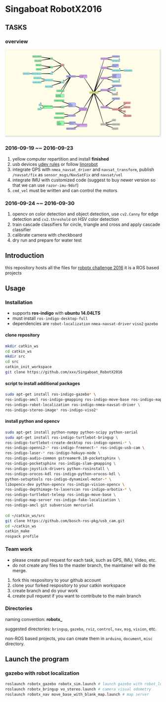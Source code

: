 Singaboat RobotX2016
====================

TASKS
-----
### overview ###
![topdown list](Documents/Screenshot%20from%202016-09-22%2011:38:49.png)

### 2016-09-19 ~~ 2016-09-23 ###
1. yellow computer repartition and install **finished**
2. usb devices [udev rules](http://askubuntu.com/questions/670197/udev-rules-targeting-every-usb-device)
or follow [linorobot](https://linorobot.org/getting-started/)
3. integrate GPS with `nmea_navsat_driver` and `navsat_transform`, publish `/navsat/fix` as `sensor_msgs/NavSatFix` and `navsat/vel`
4. integrate IMU with customized code (suggest to buy newer version so that we can use `razor-imu-9dof`)
5. `cmd_vel` must be written and can control the motors

### 2016-09-24 ~~ 2016-09-30 ###
1. opencv on color detection and object detection, use `cv2.Canny` for edge detection and `cv2.threshold` on HSV color detection
2. train cascade classifiers for circle, triangle and cross and apply cascade classifier
3. calibrate camera with checkboard
4. dry run and prepare for water test

Introduction
------------
this repository hosts all the files for [robotx challenge 2016](http://www.robotx.org)
it is a ROS based projects

Usage
-----
### Installation ###
+ supports **ros-indigo** with **ubuntu 14.04LTS**
+ must install `ros-indigo-desktop-full`
+ dependencies are `robot-localization` `nmea-navsat-driver` `viso2` `gazebo`

#### clone repository ####
```bash
mkdir catkin_ws
cd catkin_ws
mkdir src
cd src
catkin_init_workspace
git clone https://github.com/xxx/Singaboat_RobotX2016
```

#### script to install additional packages ####
```bash
sudo apt-get install ros-indigo-gazebo* \
ros-indigo-amcl ros-indigo-gmapping ros-indigo-move-base ros-indigo-map* \
ros-indigo-robot-localization ros-indigo-nmea-navsat-driver \
ros-indigo-stereo-image* ros-indigo-viso2*
```

#### install python and opencv ####
```bash
sudo apt-get install python-numpy python-scipy python-serial
sudo apt-get install ros-indigo-turtlebot-bringup \
ros-indigo-turtlebot-create-desktop ros-indigo-openni-* \
ros-indigo-openni2-* ros-indigo-freenect-* ros-indigo-usb-cam \
ros-indigo-laser-* ros-indigo-hokuyo-node \
ros-indigo-audio-common gstreamer0.10-pocketsphinx \
ros-indigo-pocketsphinx ros-indigo-slam-gmapping \
ros-indigo-joystick-drivers python-rosinstall \
ros-indigo-orocos-kdl ros-indigo-python-orocos-kdl \
python-setuptools ros-indigo-dynamixel-motor-* \
libopencv-dev python-opencv ros-indigo-vision-opencv \
ros-indigo-depthimage-to-laserscan ros-indigo-arbotix-* \
ros-indigo-turtlebot-teleop ros-indigo-move-base \
ros-indigo-map-server ros-indigo-fake-localization \
ros-indigo-amcl git subversion mercurial

cd ~/catkin_ws/src
git clone https://github.com/bosch-ros-pkg/usb_cam.git
cd ~/catkin_ws
catkin_make
rospack profile
```

### Team work ###
+ please create pull request for each task, such as GPS, IMU, Video, etc.
+ do not create any files to the master branch, the maintainer will do the merge.


1. fork this respository to your github account
2. clone your forked respository to your catkin workspace
3. create branch and do your work
4. create pull request if you want to contribute to the main branch

### Directories ###

naming convention: **robotx_**

suggested directories: `bringup`, `gazebo`, `rviz`, `control`, `nav`, `msg`, `vision`, etc.

non-ROS based projects, you can create them in `arduino`, `document`, `misc` directory.

## Launch the program ##
### gazebo with robot localization ###
```bash
roslaunch robotx_gazebo robotx_sim.launch # launch gazebo with robot_localization
roslaunch robotx_bringup vo_stereo.launch # camera visual odometry
roslaunch robotx_nav move_base_with_blank_map.launch # map server
```

